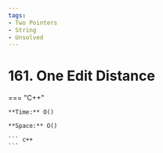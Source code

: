 ```yaml
---
tags:
- Two Pointers
- String
- Unsolved
---
```



# 161. One Edit Distance

=== "C++"

    **Time:** O()

    **Space:** O()

    ``` c++
    ```